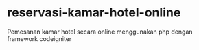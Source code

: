 # reservasi-kamar-hotel-online
Pemesanan kamar hotel secara online menggunakan php dengan framework codeigniter

